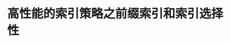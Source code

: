 高性能的索引策略之前缀索引和索引选择性
================================================================================
